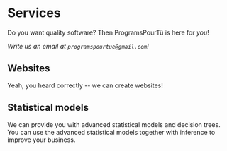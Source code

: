 # Services

Do you want quality software?
Then ProgramsPourTü is here for _you_!

_Write us an email at `programspourtue@gmail.com`!_

## Websites

Yeah, you heard correctly -- we can create websites!

## Statistical models

We can provide you with advanced statistical models
and decision trees. You can use the advanced statistical models
together with inference to improve your business.
